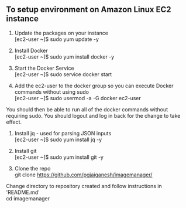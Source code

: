 ## To setup environment on Amazon Linux EC2 instance

1.  Update the packages on your instance  
[ec2-user ~]$ sudo yum update -y

1.  Install Docker  
[ec2-user ~]$ sudo yum install docker -y

1.  Start the Docker Service  
[ec2-user ~]$ sudo service docker start

1.  Add the ec2-user to the docker group so you can execute Docker commands without using sudo  
[ec2-user ~]$ sudo usermod -a -G docker ec2-user  

You should then be able to run all of the docker commands without requiring sudo. You should logout and log  in back for the change to take effect.

1.  Install jq - used for parsing JSON inputs  
[ec2-user ~]$ sudo yum install jq -y

1.  Install git  
[ec2-user ~]$ sudo yum install git -y

1.  Clone the repo  
git clone https://github.com/pgjaiganesh/imagemanager/

Change directory to repository created and follow instructions in 'README.md'  
cd imagemanager
